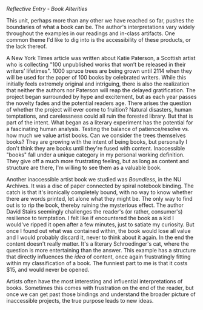 _Reflective Entry - Book Alterities_

This unit, perhaps more than any other we have reached so far, pushes the boundaries of what a book can be. The author's interpretations 
vary widely throughout the examples in our readings and in-class artifacts. One common theme I'd like to dig into is the accessibility of 
these products, or the lack thereof. 

A New York Times article was written about Katie Paterson, a Scottish artist who is collecting "100 unpublished works that won’t be 
released in their writers’ lifetimes". 1000 spruce trees are being grown until 2114 when they will be used for the paper of 100 books by 
celebrated writers. While this initially feels extremely original and intriguing, there is also the realization that neither the authors 
nor Paterson will reap the delayed gratification. The project began surrounded by hype and excitement, but as each year passes the novelty 
fades and the potential readers age. There arises the question of whether the project will ever come to fruition? Natural disasters, human
temptations, and carelessness could all ruin the forested library. But that is part of the intent. What began as a literary experiment has
the potential for a fascinating human analysis. Testing the balance of patience/resolve vs. how much we value artist books. Can we consider 
the trees themselves books? They are growing with the intent of being books, but personally I don't think they are books until they're 
fused with content. Inaccessible "books" fall under a unique category in my personal working definition. They give off a much more 
frustrating feeling, but as long as content and structure are there, I'm willing to see them as a valuable book.

Another inaccessible artist book we studied was _Boundless_, in the NU Archives. It was a disc of paper connected by spiral notebook 
binding. The catch is that it's ironically completely bound, with no way to know whether there are words printed, let alone what they might 
be. The only way to find out is to rip the book, thereby ruining the mysterious effect. The author David Stairs seemingly challenges the 
reader's (or rather, consumer's) resilience to temptation. I felt like if encountered the book as a kid  I would've ripped it open after a 
few minutes, just to satiate my curiosity. But once I found out what was contained within, the book would lose all value and I would 
probably discard it, never to think about it again. In the end the content doesn't really matter. It's a literary Schroedinger's cat, where 
the question is more entertaining than the answer. This example has a structure that directly influences the *idea* of content, once again 
frustratingly fitting within my classification of a book. The funniest part to me is that it costs $15, and would never be opened. 

Artists often have the most interesting and influential interpretations of books. Sometimes this comes with frustration on the end of the 
reader, but once we can get past those bindings and understand the broader picture of inaccessible projects, the true purpose leads to new 
ideas. 
